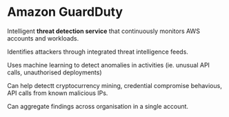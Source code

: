# Amazon GuardDuty

Intelligent <strong>threat detection service</strong> that continuously monitors AWS accounts and workloads. 

Identifies attackers through integrated threat intelligence feeds.

Uses machine learning to detect anomalies in activities (ie. unusual API calls, unauthorised deployments)

Can help detectt cryptocurrency mining, credential compromise behavious, API calls from known malicious IPs.

Can aggregate findings across organisation in a single account.